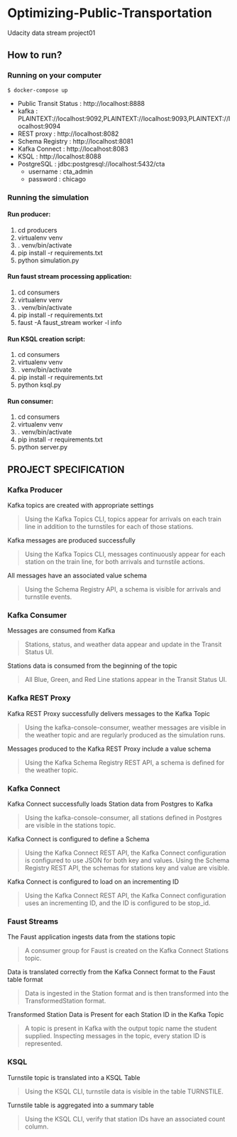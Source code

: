 # Optimizing-Public-Transportation
Udacity data stream project01

## How to run?

### Running on your computer

<pre><code>$ docker-compose up</code></pre>

- Public Transit Status : http://localhost:8888
- kafka : PLAINTEXT://localhost:9092,PLAINTEXT://localhost:9093,PLAINTEXT://localhost:9094
- REST proxy : http://localhost:8082
- Schema Registry : http://localhost:8081
- Kafka Connect : http://localhost:8083
- KSQL : http://localhost:8088
- PostgreSQL : jdbc:postgresql://localhost:5432/cta
  - username : cta_admin
  - password : chicago
  
### Running the simulation

#### Run producer:

1) cd producers
2) virtualenv venv
3) . venv/bin/activate
4) pip install -r requirements.txt
5) python simulation.py

#### Run faust stream processing application:

1) cd consumers
2) virtualenv venv
3) . venv/bin/activate
4) pip install -r requirements.txt
5) faust -A faust_stream worker -l info

#### Run KSQL creation script:

1) cd consumers
2) virtualenv venv
3) . venv/bin/activate
4) pip install -r requirements.txt
5) python ksql.py

#### Run consumer:

1) cd consumers
2) virtualenv venv
3) . venv/bin/activate
4) pip install -r requirements.txt
5) python server.py


## PROJECT SPECIFICATION

### Kafka Producer

Kafka topics are created with appropriate settings
> Using the Kafka Topics CLI, topics appear for arrivals on each train line in addition to the turnstiles for each of those stations.

Kafka messages are produced successfully
> Using the Kafka Topics CLI, messages continuously appear for each station on the train line, for both arrivals and turnstile actions.

All messages have an associated value schema
> Using the Schema Registry API, a schema is visible for arrivals and turnstile events.

### Kafka Consumer

Messages are consumed from Kafka
> Stations, status, and weather data appear and update in the Transit Status UI.

Stations data is consumed from the beginning of the topic
> All Blue, Green, and Red Line stations appear in the Transit Status UI.

### Kafka REST Proxy

Kafka REST Proxy successfully delivers messages to the Kafka Topic
> Using the kafka-console-consumer, weather messages are visible in the weather topic and are regularly produced as the simulation runs.

Messages produced to the Kafka REST Proxy include a value schema
> Using the Kafka Schema Registry REST API, a schema is defined for the weather topic.

### Kafka Connect

Kafka Connect successfully loads Station data from Postgres to Kafka
> Using the kafka-console-consumer, all stations defined in Postgres are visible in the stations topic.

Kafka Connect is configured to define a Schema
> Using the Kafka Connect REST API, the Kafka Connect configuration is configured to use JSON for both key and values.
> Using the Schema Registry REST API, the schemas for stations key and value are visible.

Kafka Connect is configured to load on an incrementing ID
> Using the Kafka Connect REST API, the Kafka Connect configuration uses an incrementing ID, and the ID is configured to be stop_id.

### Faust Streams

The Faust application ingests data from the stations topic
> A consumer group for Faust is created on the Kafka Connect Stations topic.

Data is translated correctly from the Kafka Connect format to the Faust table format
> Data is ingested in the Station format and is then transformed into the TransformedStation format.

Transformed Station Data is Present for each Station ID in the Kafka Topic
> A topic is present in Kafka with the output topic name the student supplied. Inspecting messages in the topic, every station ID is represented.

### KSQL

Turnstile topic is translated into a KSQL Table
> Using the KSQL CLI, turnstile data is visible in the table TURNSTILE.

Turnstile table is aggregated into a summary table
> Using the KSQL CLI, verify that station IDs have an associated count column.
